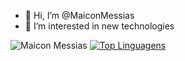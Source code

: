 - 👋 Hi, I’m @MaiconMessias
- 👀 I’m interested in new technologies

<!---
MaiconMessias/MaiconMessias is a ✨ special ✨ repository because its `README.md` (this file) appears on your GitHub profile.
You can click the Preview link to take a look at your changes.
--->

![Maicon Messias](https://github-readme-stats.vercel.app/api?username=MaiconMessias&show_icons=true)
[![Top Linguagens](https://github-readme-stats.vercel.app/api/top-langs/?username=MaiconMessias&layout=compact)](https://github.com/anuraghazra/github-readme-stats)
